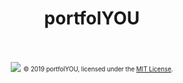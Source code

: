 <div align="center">
    <h1>portfolYOU</h1>
    <!--<i>A beautiful portfolio Jekyll theme that works with GitHub Pages.</i>-->
    <br><br>
    <img src="screenshot.gif">
    <sub><sup>© 2019 portfolYOU, licensed under the <a href="./LICENSE">MIT License</a>.</sup></sub>
</div>
